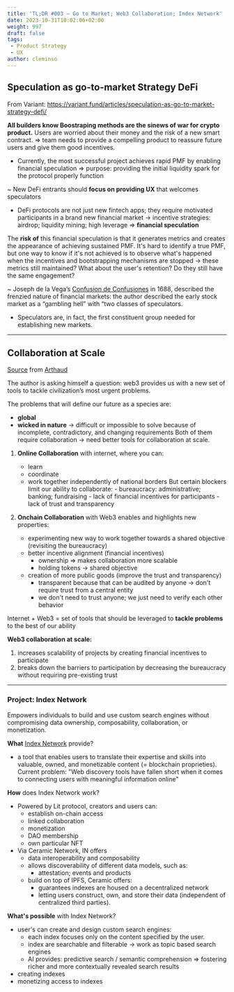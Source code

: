 ```yaml
---
title: 'TL;DR #003 – Go to Market; Web3 Collaboration; Index Network'
date: 2023-10-31T10:02:06+02:00
weight: 997
draft: false
tags: 
 - Product Strategy
 - UX
author: cleminso
---
```


## Speculation as go-to-market Strategy DeFi

From Variant: https://variant.fund/articles/speculation-as-go-to-market-strategy-defi/ 

**All builders know Boostraping methods are the sinews of war for crypto product.**
Users are worried about their money and the risk of a new smart contract.
=> team needs to provide a compelling product to reassure future users and give them good incentives.
- Currently, the most successful project achieves rapid PMF by enabling financial speculation
	=> purpose: providing the initial liquidity spark for the protocol properly function

~ New DeFi entrants should **focus on providing UX** that welcomes speculators

- DeFi protocols are not just new fintech apps; they require motivated participants in a brand new financial market → incentive strategies: airdrop; liquidity mining; high leverage => **financial speculation**

The **risk of** this financial speculation is that it generates metrics and creates the appearance of achieving sustained PMF. It's hard to identify a true PMF,  but one way to know if it's not achieved is to observe what's happened when the incentives and bootstrapping mechanisms are stopped  → these metrics still maintained? What about the user's retention? Do they still have the same engagement?

~ Joseph de la Vega’s [Confusion de Confusiones](https://gwern.net/doc/economics/1688-delavega-confusionofconfusions.pdf) in 1688, described the frenzied nature of financial markets: the author described the early stock market as a “gambling hell” with “two classes of speculators.

- Speculators are, in fact, the first constituent group needed for establishing new markets.

--- 

## Collaboration at Scale

[Source](https://inc.mirror.xyz/S6BngEcDHbrzY3bb8w8YOaFPlr8tLarGhigRXY12sA8) from [Arthaud](https://twitter.com/arthaud_)

The author is asking himself a question: web3 provides us with a new set of tools to tackle  civilization’s  most urgent problems.

The problems that will define our future as a species are:
- **global** 
- **wicked in nature** → difficult or impossible to solve because of incomplete, contradictory, and changing requirements
Both of them require collaboration → need better tools for collaboration at scale.

1. **Online Collaboration** with internet, where you can:
	- learn
	- coordinate
	- work together independently of national borders
			But certain blockers limit our ability to collaborate:
			- bureaucracy: administrative; banking; fundraising
			- lack of financial incentives for participants
			- lack of trust and transparency
			
			
			
2. **Onchain Collaboration** with Web3 enables and highlights new properties:
	- experimenting new way to work together towards a shared objective (revisiting the bureaucracy)
	- better incentive alignment (financial incentives)
		- ownership => makes collaboration more scalable
		- holding tokens → shared objective
	- creation of more public goods (improve the trust and transparency)
		- transparent because that can be audited by anyone → don't require trust from a central entity
		- we don't need to trust anyone; we just need to verify each other behavior

Internet + Web3 = set of tools that should be leveraged to **tackle problems** to the best of our ability

**Web3 collaboration at scale:**

1. increases scalability of projects by creating financial incentives to participate
2. breaks down the barriers to participation by decreasing the bureaucracy without requiring pre-existing trust

---

### Project: Index Network 

Empowers individuals to build and use custom search engines without compromising data ownership, composability, collaboration, or monetization.

**What** [Index Network](https://index.network/) provide?
- a tool that enables users to translate their expertise and skills into valuable, owned, and monetizable content (= blockchain proprieties).
Current problem: "Web discovery tools have fallen short when it comes to connecting users with meaningful information online"

**How** does Index Network work?

- Powered by Lit protocol, creators and users can:
	- establish on-chain access
	- linked collaboration
	- monetization
	- DAO membership
	- own particular NFT
- Via Ceramic Network, IN offers
	- data interoperability and composability
	- allows discoverability of different data models, such as:
		- attestation; events and products
	- build on top of IPFS, Ceramic offers:
		- guarantees indexes are housed on a decentralized network
		- letting users construct, own, and store their data (independent of centralized third parties).

**What's possible** with Index Network?

- user's can create and design custom search engines:
	- each index focuses only on the content specified by the user.
	- index are searchable and filterable → work as topic based search engines
	- AI provides: predictive search / semantic comprehension => fostering richer and more contextually revealed search results
- creating indexes
- monetizing access to indexes
